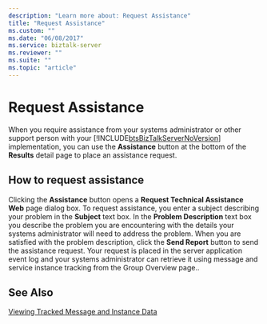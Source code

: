 ```yaml
---
description: "Learn more about: Request Assistance"
title: "Request Assistance"
ms.custom: ""
ms.date: "06/08/2017"
ms.service: biztalk-server
ms.reviewer: ""
ms.suite: ""
ms.topic: "article"
---
```

# Request Assistance
When you require assistance from your systems administrator or other support person with your [!INCLUDE[btsBizTalkServerNoVersion](../includes/btsbiztalkservernoversion-md.md)] implementation, you can use the **Assistance** button at the bottom of the **Results** detail page to place an assistance request.  
  
## How to request assistance  
 Clicking the **Assistance** button opens a **Request Technical Assistance Web** page dialog box. To request assistance, you enter a subject describing your problem in the **Subject** text box. In the **Problem Description** text box you describe the problem you are encountering with the details your systems administrator will need to address the problem. When you are satisfied with the problem description, click the **Send Report** button to send the assistance request. Your request is placed in the server application event log and your systems administrator can retrieve it using message and service instance tracking from the Group Overview page..  
  
## See Also  
 [Viewing Tracked Message and Instance Data](../core/viewing-tracked-message-and-instance-data.md)
